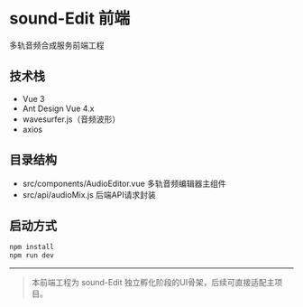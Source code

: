 # sound-Edit 前端

多轨音频合成服务前端工程

## 技术栈
- Vue 3
- Ant Design Vue 4.x
- wavesurfer.js（音频波形）
- axios

## 目录结构
- src/components/AudioEditor.vue  多轨音频编辑器主组件
- src/api/audioMix.js             后端API请求封装

## 启动方式
```bash
npm install
npm run dev
```

---

> 本前端工程为 sound-Edit 独立孵化阶段的UI骨架，后续可直接适配主项目。

